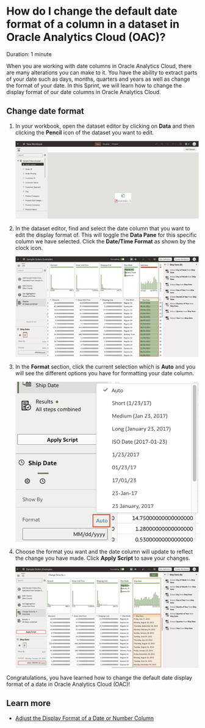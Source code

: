 # How do I change the default date format of a column in a dataset in Oracle Analytics Cloud (OAC)?

Duration: 1 minute

When you are working with date columns in Oracle Analytics Cloud, there are many alterations you can make to it. You have the ability to extract parts of your date such as days, months, quarters and years as well as change the format of your date. In this Sprint, we will learn how to change the display format of our date columns in Oracle Analytics Cloud.

## Change date format

1. In your workbook, open the dataset editor by clicking on **Data** and then clicking the **Pencil** icon of the dataset you want to edit.

    ![Dataset editor](images/edit-dataset.png)

2. In the dataset editor, find and select the date column that you want to edit the display format of. This will toggle the **Data Pane** for this specific column we have selected. Click the **Date/Time Format** as shown by the clock icon. 

    ![Date editor](images/date-editor.png)

3. In the **Format** section, click the current selection which is **Auto** and you will see the different options you have for formatting your date column.

    ![Format options](images/format-options.png)

4. Choose the format you want and the date column will update to reflect the change you have made. Click **Apply Script** to save your changes.

    ![Apply script](images/apply-script.png)

Congratulations, you have learned how to change the default date display format of a date in Oracle Analytics Cloud (OAC)!

## Learn more
* [Adjust the Display Format of a Date or Number Column](https://docs.oracle.com/en/cloud/paas/analytics-cloud/acubi/adjust-display-format-date-or-number-column.html)
